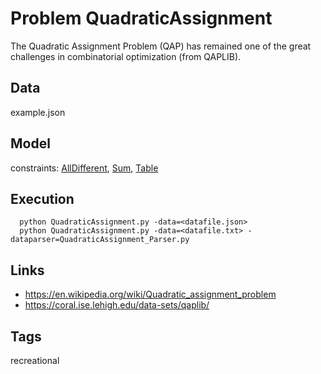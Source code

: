 # Problem QuadraticAssignment

The Quadratic Assignment Problem (QAP) has remained one of the great challenges in combinatorial optimization (from QAPLIB).

## Data
  example.json

## Model
  constraints: [AllDifferent](http://pycsp.org/documentation/constraints/AllDifferent), [Sum](http://pycsp.org/documentation/constraints/Sum), [Table](http://pycsp.org/documentation/constraints/Table)

## Execution
```
  python QuadraticAssignment.py -data=<datafile.json>
  python QuadraticAssignment.py -data=<datafile.txt> -dataparser=QuadraticAssignment_Parser.py
```

## Links
  - https://en.wikipedia.org/wiki/Quadratic_assignment_problem
  - https://coral.ise.lehigh.edu/data-sets/qaplib/

## Tags
  recreational
